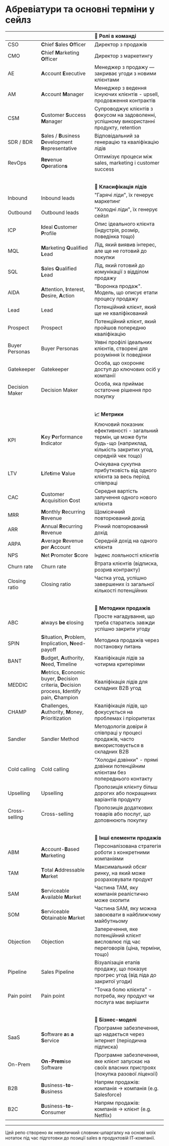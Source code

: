 # Абревіатури та основні терміни у сейлз   


|         |                            |    **🤖 Ролі в команді**                 |
|--------------|------------------------------------|:------------------------------------|
| CSO          | **C**hief **S**ales **O**fficer          | Директор з продажів   |
| CMO          | **C**hief **M**arketing **O**fficer      | Директор з маркетингу |
| AE           | **A**ccount **E**xecutive            | Менеджер з продажу — закриває угоди з новими клієнтами   |
| AM           | **A**ccount **M**anager              | Менеджер з ведення існуючих клієнтів  - upsell, продовження контрактів   |
| CSM          | **C**ustomer **S**uccess **M**anager     | Супроводжує клієнтів з фокусом на задоволенні, успішному використанні продукту, retention |
| SDR / BDR    | **S**ales / **B**usiness **D**evelopment **R**epresentative     | Відповідальний за генерацію та кваліфікацію лідів   |
| RevOps       | **Rev**enue **Op**eration**s**                              | Оптимізує процеси між sales, marketing і customer success   |
|  ㅤ  |   ㅤ  |   ㅤ   |
|         |                            |  **🧃 Класифікація лідів**                      |
| Inbound     | Inbound leads               | "Гарячі ліди", їх генерує маркетинг |
| Outbound    | Outbound leads              | "Холодні ліди", їх генерує сейзл |
| ICP         | **I**deal **C**ustomer **P**rofile      | Опис ідеального клієнта (індустрія, розмір, поведінка тощо) |
| MQL         | **M**arketing **Q**ualified **L**ead    | Лід, який виявив інтерес, але ще не готовий до покупки |
| SQL         | **S**ales **Q**ualified **L**ead        | Лід, який готовий до комунікації з відділом продажу |
| AIDA        | **A**ttention, **I**nterest, **D**esire, **A**ction        | "Воронка продаж". Модель, що описує етапи процесу продажу |
| Lead        | Lead                        | Потенційний клієнт, який ще не кваліфікований |
| Prospect    | Prospect                    | Потенційний клієнт, який пройшов попередню кваліфікацію |
| Buyer Personas   | Buyer Personas                    | Уявні профілі ідеальних клієнтів, створені для розуміння їх поведінки |
| Gatekeeper       | Gatekeeper                        | Особа, що охороняє доступ до ключових осіб у компанії |
| Decision Maker   | Decision Maker                    | Особа, яка приймає остаточне рішення про покупку  |
|  ㅤ  |   ㅤ  |   ㅤ   |
|         |                            |  **📈 Метрики**                      |
| KPI         | **K**ey **P**erformance **I**ndicator   |  Ключовий показник ефективності - загальний термін, це може бути будь-що (наприклад, кількість закритих угод, середній чек тощо) |
| LTV         | **L**ife**t**ime **V**alue              |  Очікувана сукупна прибутковість від одного клієнта за весь період співпраці |
| CAC         | **C**ustomer **A**cquisition **C**ost   |  Середня вартість залучення одного нового клієнта |
| MRR         | **M**onthly **R**ecurring **R**evenue   |  Щомісячний повторюваний дохід   |
| ARR         | **A**nnual **R**ecurring **R**evenue    |  Річний  повторюваний дохід   |
| ARPA        | **A**verage **R**evenue **p**er **A**ccount |  Середній дохід на одного клієнта  |
| NPS         | **N**et **P**romoter **S**core          |  Індекс лояльності клієнтів     |
| Churn rate  | Churn rate                  |  Втрата клієнтів (відписка, розрив контракту) |
| Closing ratio  | Closing ratio            |  Частка угод, успішно завершених із загальної кількості потенційних  |
|  ㅤ  |   ㅤ  |   ㅤ   |
|         |                            |  **🎯 Методики продажів**                      |
| ABC           | **a**lways **be** **c**losing     | Просте нагадування, що треба старатись завжди успішно закрити угоду |
| SPIN          | **S**ituation, **P**roblem, **I**mplication, **N**eed-payoff | Методика продажів через постановку питань |
| BANT          | **B**udget, **A**uthority, **N**eed, **T**imeline            | Кваліфікація лідів за чотирма критеріями  |
| MEDDIC        | **M**etrics, **E**conomic buyer, **D**ecision criteria, **D**ecision process, **I**dentify pain, **C**hampion   | Кваліфікація лідів для складних B2B угод |
| CHAMP         | **C**hallenges, **A**uthority, **M**oney, **P**rioritization      | Кваліфікація лідів, що фокусується на проблемах і пріоритетах |
| Sandler       | Sandler Method      | Методологія довіри й співпраці у процесі продажів, часто використовується в складних B2B |
| Cold calling  | Cold calling        | "Холодні дзвінки" - прямі дзвінки потенційним клієнтам без попереднього контакту |
| Upselling     | Upselling           | Пропозиція клієнту більш дорогих або покращених варіантів продукту |
| Cross-selling | Cross-selling       | Пропозиція додаткових товарів або послуг, що доповнюють покупку |
|  ㅤ  |   ㅤ  |   ㅤ   |
|             |                        | **🧭 Інші елементи продажів**                        |
| ABM         | **A**ccount-**B**ased **M**arketing        | Персоналізована стратегія роботи з конкретними компаніями |
| TAM         | **T**otal **A**ddressable **M**arket       | Максимальний обсяг ринку, на який може розраховувати продукт |
| SAM         | **S**erviceable **A**vailable **M**arket   | Частина TAM, яку компанія реалістично може охопити  |
| SOM         | **S**erviceable **O**btainable **M**arket  | Частина SAM, яку можна завоювати в найближчому майбутньому  |
| Objection   | Objection                      | Заперечення, яке потенційний клієнт висловлює під час переговорів (ціна, терміни, тощо) |
| Pipeline    | Sales Pipeline                 | Візуалізація етапів продажу, що показує прогрес угод (від ліда до закритої угоди) |
| Pain point  | Pain point                     | "Точка болю клієнта" -  потреба, яку продукт чи послуга має вирішити |
|  ㅤ  |   ㅤ  |   ㅤ   |
|             |                        | **💸 Бізнес-моделі**                        |
| SaaS         | **S**oftware **a**s **a** **S**ervice | Програмне забезпечення, що надається через інтернет (періодична підписка) |
| On-Prem      | **On-Prem**ise Software | Програмне забезпечення, яке клієнт запускає на своїх власних пристроях (покупка разової ліцензії) |
| B2B          | **B**usiness-**to**-**B**usiness | Напрям продажів: компанія → компанія (e.g. Salesforce) |
| B2C          | **B**usiness-**to**-**C**onsumer | Напрям продажів: компанія → клієнт (e.g. Netflix) |
     
---     
Цей репо створено як невеличкий словник-шпаргалку на основі моїх нотаток під час підготовки до позиції sales в продуктовій ІТ-компанії.
